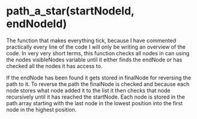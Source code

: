 # path_a_star(startNodeId, endNodeId)

The function that makes everything tick, because I have commented practically every line of the code I will only be writing an overview of the code. In very very short terms, this function checks all nodes in can using the nodes visibleNodes variable until it either finds the endNode or has checked all the nodes it has access to.

If the endNode has been found it gets stored in finalNode for reversing the path to it. To reverse the path the finalNode is checked and because each node stores what node added it to the list it then checks that node recursively until it has reached the startNode. Each node is stored in the path array starting with the last node in the lowest position into the first node in the highest position.